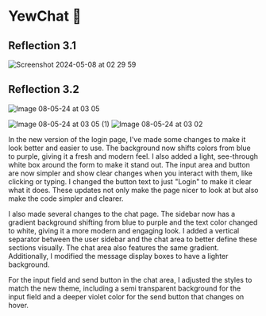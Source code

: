 # YewChat 💬

## Reflection 3.1

![Screenshot 2024-05-08 at 02 29 59](https://github.com/tvadhisti/advprog-module10-3/assets/127074983/2fef04ee-6c4e-4beb-891a-05646d7066b0)

## Reflection 3.2
![Image 08-05-24 at 03 05](https://github.com/tvadhisti/advprog-module10-3/assets/127074983/c5e80fcd-85cf-47b0-987d-8e2d5d64affc)

![Image 08-05-24 at 03 05 (1)](https://github.com/tvadhisti/advprog-module10-3/assets/127074983/254232c1-43dd-4963-a471-5a3201036155)
![Image 08-05-24 at 03 02](https://github.com/tvadhisti/advprog-module10-3/assets/127074983/c0224f77-8e9a-4f2c-992a-c45fa52c3a1c)

In the new version of the login page, I've made some changes to make it look better and easier to use. The background now shifts colors from blue to purple, giving it a fresh and modern feel. I also added a light, see-through white box around the form to make it stand out. The input area and button are now simpler and show clear changes when you interact with them, like clicking or typing. I changed the button text to just "Login" to make it clear what it does. These updates not only make the page nicer to look at but also make the code simpler and clearer.

I also made several changes to the chat page. The sidebar now has a gradient background shifting from blue to purple and the text color changed to white, giving it a more modern and engaging look. I added a vertical separator between the user sidebar and the chat area to better define these sections visually. The chat area also features the same gradient. Additionally, I modified the message display boxes to have a lighter background.

For the input field and send button in the chat area, I adjusted the styles to match the new theme, including a semi transparent background for the input field and a deeper violet color for the send button that changes on hover. 
